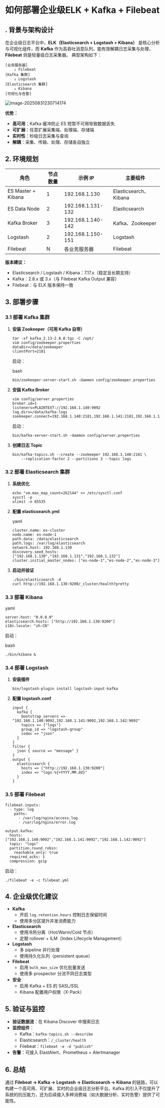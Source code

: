 # 如何部署企业级ELK + Kafka + Filebeat

## . 背景与架构设计

在企业级日志平台中，**ELK（Elasticsearch + Logstash + Kibana）** 是核心分析与可视化组件，而 **Kafka** 作为高吞吐消息队列，能有效解耦日志采集与处理，**Filebeat** 则是轻量级日志采集器。 典型架构如下：

```
[业务服务器] 
    ↓ Filebeat
[Kafka 集群] 
    ↓ Logstash
[Elasticsearch 集群] 
    ↓ Kibana
[可视化与告警]
```

![image-20250831230714174](https://imgoss.xgss.net/picgo-tx2025/image-20250831230714174.png?tx)

**优势：**

- **高可用**：Kafka 缓冲防止 ES 短暂不可用导致数据丢失
- **可扩展**：任意扩展采集端、处理端、存储端
- **实时性**：秒级日志采集与查询
- **解耦**：采集、传输、处理、存储各自独立

## 2. 环境规划

| 角色               | 节点数量 | 示例 IP           | 主要组件              |
| ------------------ | -------- | ----------------- | --------------------- |
| ES Master + Kibana | 1        | 192.168.1.130     | Elasticsearch、Kibana |
| ES Data Node       | 2        | 192.168.1.131-132 | Elasticsearch         |
| Kafka Broker       | 3        | 192.168.1.140-142 | Kafka、Zookeeper      |
| Logstash           | 2        | 192.168.1.150-151 | Logstash              |
| Filebeat           | N        | 各业务服务器      | Filebeat              |

**版本建议：**

- Elasticsearch / Logstash / Kibana：7.17.x（稳定且长期支持）
- Kafka：2.8.x 或 3.x（与 Filebeat Kafka Output 兼容）
- Filebeat：与 ELK 版本保持一致

## 3. 部署步骤

### 3.1 部署 Kafka 集群

1. **安装 Zookeeper（可用 Kafka 自带）**

   ```
   tar -xf kafka_2.13-2.8.0.tgz -C /opt/
   vim config/zookeeper.properties
   dataDir=/data/zookeeper
   clientPort=2181
   ```

   启动：

   bash

   ```
   bin/zookeeper-server-start.sh -daemon config/zookeeper.properties
   ```

2. **安装 Kafka Broker**

   ```
   vim config/server.properties
   broker.id=1
   listeners=PLAINTEXT://192.168.1.140:9092
   log.dirs=/data/kafka-logs
   zookeeper.connect=192.168.1.140:2181,192.168.1.141:2181,192.168.1.142:2181
   ```

   启动：

   ```
   bin/kafka-server-start.sh -daemon config/server.properties
   ```

3. **创建日志 Topic**

   ```
   bin/kafka-topics.sh --create --zookeeper 192.168.1.140:2181 \
       --replication-factor 2 --partitions 3 --topic logs
   ```

### 3.2 部署 Elasticsearch 集群

1. **系统优化**

   ```
   echo "vm.max_map_count=262144" >> /etc/sysctl.conf
   sysctl -p
   ulimit -n 65535
   ```

2. **配置 elasticsearch.yml**

   yaml

   ```
   cluster.name: es-cluster
   node.name: es-node-1
   path.data: /data/elasticsearch
   path.logs: /var/log/elasticsearch
   network.host: 192.168.1.130
   discovery.seed_hosts: ["192.168.1.130","192.168.1.131","192.168.1.132"]
   cluster.initial_master_nodes: ["es-node-1","es-node-2","es-node-3"]
   ```

3. **启动并验证**

   ```
   ./bin/elasticsearch -d
   curl http://192.168.1.130:9200/_cluster/health?pretty
   ```

### 3.3 部署 Kibana

yaml

```
server.host: "0.0.0.0"
elasticsearch.hosts: ["http://192.168.1.130:9200"]
i18n.locale: "zh-CN"
```

启动：

bash

```
./bin/kibana &
```

### 3.4 部署 Logstash

1. **安装插件**

   ```
   bin/logstash-plugin install logstash-input-kafka
   ```

2. **配置 logstash.conf**

   ```
   input {
     kafka {
       bootstrap_servers => "192.168.1.140:9092,192.168.1.141:9092,192.168.1.142:9092"
       topics => ["logs"]
       group_id => "logstash-group"
       codec => "json"
     }
   }
   filter {
     json { source => "message" }
   }
   output {
     elasticsearch {
       hosts => ["http://192.168.1.130:9200"]
       index => "logs-%{+YYYY.MM.dd}"
     }
   }
   ```

### 3.5 部署 Filebeat

```
filebeat.inputs:
  - type: log
    paths:
      - /var/log/nginx/access.log
      - /var/log/nginx/error.log

output.kafka:
  hosts: ["192.168.1.140:9092","192.168.1.141:9092","192.168.1.142:9092"]
  topic: "logs"
  partition.round_robin:
    reachable_only: true
  required_acks: 1
  compression: gzip
```

启动：

```
./filebeat -e -c filebeat.yml
```

## 4. 企业级优化建议

- **Kafka**
  - 开启 `log.retention.hours` 控制日志保留时间
  - 使用多分区提升并发消费能力
- **Elasticsearch**
  - 使用冷热分离（Hot/Warm/Cold 节点）
  - 定期 rollover + ILM（Index Lifecycle Management）
- **Logstash**
  - 多 pipeline 并行处理
  - 使用持久化队列（persistent queue）
- **Filebeat**
  - 启用 `bulk_max_size` 优化批量发送
  - 使用多 prospector 分流不同日志类型
- **安全**
  - 启用 Kafka + ES 的 SASL/SSL
  - Kibana 配置用户权限（X-Pack）

## 5. 验证与监控

- **验证数据流**：在 Kibana Discover 中搜索日志
- **监控组件**：
  - Kafka：`kafka-topics.sh --describe`
  - Elasticsearch：`/_cluster/health`
  - Filebeat：`filebeat -e -d "publish"`
- **告警**：可接入 ElastAlert、Prometheus + Alertmanager

## 6. 总结

通过 **Filebeat → Kafka → Logstash → Elasticsearch → Kibana** 的链路，可以构建一个高可用、可扩展、实时的企业级日志分析平台。Kafka 的引入不仅提升了系统的抗压能力，还为后续接入多种消费端（如大数据分析、实时告警）提供了可能性。
